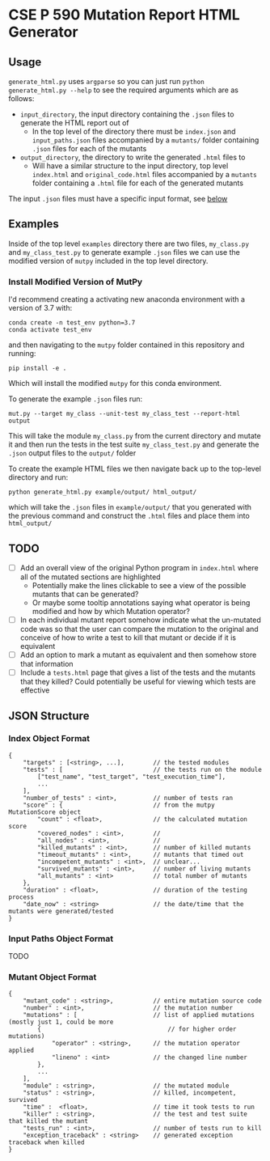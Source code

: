 # CSE P 590 Mutation Report HTML Generator

## Usage

`generate_html.py` uses `argparse` so you can just run `python generate_html.py --help` to see the required
arguments which are as follows:

- `input_directory`, the input directory containing the `.json` files to generate the HTML report out of
    - In the top level of the directory there must be `index.json` and `input_paths.json` files accompanied
    by a `mutants/` folder containing `.json` files for each of the mutants
- `output_directory`, the directory to write the generated `.html` files to
    - Will have a similar structure to the input directory, top level `index.html` and `original_code.html` files 
    accompanied by a `mutants` folder containing a `.html` file for each of the generated mutants

The input `.json` files must have a specific input format, see [below](#json-structure)

## Examples

Inside of the top level `examples` directory there are two files, `my_class.py` and `my_class_test.py` to generate
example `.json` files we can use the modified version of `mutpy` included in the top level directory.

### Install Modified Version of MutPy

I'd recommend creating a activating new anaconda environment with a version of 3.7 with:
```
conda create -n test_env python=3.7
conda activate test_env
```
and then navigating to the `mutpy` folder contained in this repository and running:
```
pip install -e .
```
Which will install the modified `mutpy` for this conda environment.

To generate the example `.json` files run:
```
mut.py --target my_class --unit-test my_class_test --report-html output
```
This will take the module `my_class.py` from the current directory and mutate it and then run
the tests in the test suite `my_class_test.py` and generate the `.json` output files to the `output/` folder

To create the example HTML files we then navigate back up to the top-level directory and run:
```
python generate_html.py example/output/ html_output/
```
which will take the `.json` files in `example/output/` that you generated with the previous command and 
construct the `.html` files and place them into `html_output/`

## TODO

- [ ] Add an overall view of the original Python program in `index.html` where all of the mutated sections
are highlighted
    - Potentially make the lines clickable to see a view of the possible mutants that can be generated?
    - Or maybe some tooltip annotations saying what operator is being modified and how by which Mutation operator?
- [ ] In each individual mutant report somehow indicate what the un-mutated code was so that the user can compare
the mutation to the original and conceive of how to write a test to kill that mutant or decide if it is equivalent
- [ ] Add an option to mark a mutant as equivalent and then somehow store that information
- [ ] Include a `tests.html` page that gives a list of the tests and the mutants that they killed? Could potentially
be useful for viewing which tests are effective

## JSON Structure

### Index Object Format

```
{
    "targets" : [<string>, ...],        // the tested modules
    "tests" : [                         // the tests run on the module
        ["test_name", "test_target", "test_execution_time"],
        ...
    ],
    "number_of_tests" : <int>,          // number of tests ran
    "score" : {                         // from the mutpy MutationScore object
        "count" : <float>,              // the calculated mutation score
        "covered_nodes" : <int>,        // 
        "all_nodes" : <int>,            // 
        "killed_mutants" : <int>,       // number of killed mutants
        "timeout_mutants" : <int>,      // mutants that timed out
        "incompetent_mutants" : <int>,  // unclear...
        "survived_mutants" : <int>,     // number of living mutants
        "all_mutants" : <int>           // total number of mutants
    },
    "duration" : <float>,               // duration of the testing process
    "date_now" : <string>               // the date/time that the mutants were generated/tested
}
```

### Input Paths Object Format

TODO

### Mutant Object Format

```
{
    "mutant_code" : <string>,           // entire mutation source code
    "number" : <int>,                   // the mutation number
    "mutations" : [                     // list of applied mutations (mostly just 1, could be more
        {                                   // for higher order mutations)
            "operator" : <string>,      // the mutation operator applied
            "lineno" : <int>            // the changed line number
        },
        ...
    ],
    "module" : <string>,                // the mutated module
    "status" : <string>,                // killed, incompetent, survived
    "time" :  <float>,                  // time it took tests to run
    "killer" : <string>,                // the test and test suite that killed the mutant
    "tests_run" : <int>,                // number of tests run to kill
    "exception_traceback" : <string>    // generated exception traceback when killed
}
```